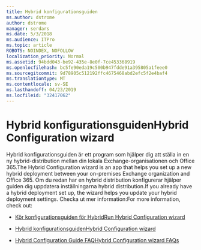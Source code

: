 ```yaml
---
title: Hybrid konfigurationsguiden
ms.author: dstrome
author: dstrome
manager: serdars
ms.date: 5/3/2018
ms.audience: ITPro
ms.topic: article
ROBOTS: NOINDEX, NOFOLLOW
localization_priority: Normal
ms.assetid: 94bdd043-be92-435e-8e0f-7ce453368919
ms.openlocfilehash: bc5fe90eda19c500b947fdde91a395805a1feee0
ms.sourcegitcommit: 9d78905c512192ffc4675468abd2efc5f2e4baf4
ms.translationtype: MT
ms.contentlocale: sv-SE
ms.lasthandoff: 04/23/2019
ms.locfileid: "32417062"
---
```

# <a name="hybrid-configuration-wizard"></a><span data-ttu-id="38434-102">Hybrid konfigurationsguiden</span><span class="sxs-lookup"><span data-stu-id="38434-102">Hybrid Configuration wizard</span></span>

<span data-ttu-id="38434-103">Hybrid konfigurationsguiden är ett program som hjälper dig att ställa in en ny hybrid-distribution mellan din lokala Exchange-organisationen och Office 365.</span><span class="sxs-lookup"><span data-stu-id="38434-103">The Hybrid Configuration wizard is an app that helps you set up a new hybrid deployment between your on-premises Exchange organization and Office 365.</span></span> <span data-ttu-id="38434-104">Om du redan har en hybrid distribution konfigurerar hjälper guiden dig uppdatera inställningarna hybrid distribution.</span><span class="sxs-lookup"><span data-stu-id="38434-104">If you already have a hybrid deployment set up, the wizard helps you update your hybrid deployment settings.</span></span> <span data-ttu-id="38434-105">Checka ut mer information:</span><span class="sxs-lookup"><span data-stu-id="38434-105">For more information, check out:</span></span>
  
- [<span data-ttu-id="38434-106">Kör konfigurationsguiden för Hybrid</span><span class="sxs-lookup"><span data-stu-id="38434-106">Run Hybrid Configuration wizard</span></span>](https://technet.microsoft.com/library/mt595788%28v=exchg.150%29.aspx)
    
- [<span data-ttu-id="38434-107">Hybrid konfigurationsguiden</span><span class="sxs-lookup"><span data-stu-id="38434-107">Hybrid Configuration wizard</span></span>](https://technet.microsoft.com/library/hh529921%28v=exchg.150%29.aspx)
    
- [<span data-ttu-id="38434-108">Hybrid Configuration Guide FAQ</span><span class="sxs-lookup"><span data-stu-id="38434-108">Hybrid Configuration wizard FAQs</span></span>](https://technet.microsoft.com/library/mt488940%28v=exchg.150%29.aspx)
    

